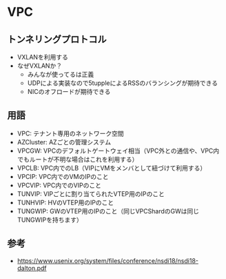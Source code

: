 # VPC

## トンネリングプロトコル

- VXLANを利用する
- なぜVXLANか？
  - みんなが使ってるは正義
  - UDPによる実装なので5tuppleによるRSSのバランシングが期待できる
  - NICのオフロードが期待できる

## 用語
- VPC: テナント専用のネットワーク空間
- AZCluster: AZごとの管理システム
- VPCGW: VPCのデフォルトゲートウェイ相当（VPC外との通信や、VPC内でもルートが不明な場合はこれを利用する）
- VPCLB: VPC内でのLB（VIPにVMをメンバとして紐づけて利用する）
- VPCIP: VPC内でのVMのIPのこと
- VPCVIP: VPC内でのVIPのこと
- TUNVIP: VIPごとに割り当てられたVTEP用のIPのこと
- TUNHVIP: HVのVTEP用のIPのこと
- TUNGWIP: GWのVTEP用のIPのこと（同じVPCShardのGWは同じTUNGWIPを持ちます）


## 参考

- https://www.usenix.org/system/files/conference/nsdi18/nsdi18-dalton.pdf